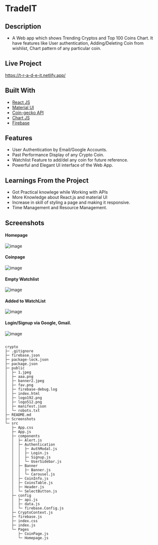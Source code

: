 # TradeIT

## Description 
- A Web app which shows Trending Cryptos and Top 100 Coins Chart. It have features like User authentication, Adding/Deleting Coin from wishlist, Chart pattern of any particular coin.

## Live Project
https://t-r-a-d-e-it.netlify.app/

## Built With
- [React JS](https://reactjs.org/)
- [Material UI](https://v4.mui.com/)
- [Coin-gecko API](https://www.coingecko.com/en/api)
- [Chart JS](https://reactchartjs.github.io/react-chartjs-2/#/)
- [Firebase](https://firebase.google.com/)

## Features
- User Authentication by Email/Google Accounts.
- Past Performance Display of any Crypto Coin.
- Watchlist Feature to add/del any coin for future reference.
- Powerful and Elegant UI interface of the Web App.

## Learnings From the Project
- Got Practical knowlege while Working with APIs
- More Knowledge about React.js and material UI
- Increase in skill of styling a page and making it responsive.
- Time Management and Resource Management.
## Screenshots
#### Homepage
![image](Screenshot.png)
#### Coinpage
![image](Screenshot2.png)
#### Empty Watchlist
![image](Screenshot3.png)
#### Added to WatchList
![image](Screenshot4.png)
#### Login/Signup via Google, Gmail.
![image](Screenshot5.png)

```

```
```
crypto
├─ .gitignore
├─ firebase.json
├─ package-lock.json
├─ package.json
├─ public
│  ├─ 1.jpeg
│  ├─ aaa.png
│  ├─ banner2.jpeg
│  ├─ fav.png
│  ├─ firebase-debug.log
│  ├─ index.html
│  ├─ logo192.png
│  ├─ logo512.png
│  ├─ manifest.json
│  └─ robots.txt
├─ README.md
├─ Screenshots
└─ src
   ├─ App.css
   ├─ App.js
   ├─ components
   │  ├─ Alert.js
   │  ├─ Authentication
   │  │  ├─ AuthModal.js
   │  │  ├─ Login.js
   │  │  ├─ Signup.js
   │  │  └─ UserSidebar.js
   │  ├─ Banner
   │  │  ├─ Banner.js
   │  │  └─ Carousel.js
   │  ├─ CoinInfo.js
   │  ├─ CoinsTable.js
   │  ├─ Header.js
   │  └─ SelectButton.js
   ├─ config
   │  ├─ api.js
   │  ├─ data.js
   │  └─ firebase.Config.js
   ├─ CryptoContext.js
   ├─ firebase.js
   ├─ index.css
   ├─ index.js
   └─ Pages
      ├─ CoinPage.js
      └─ Homepage.js

```












